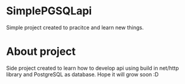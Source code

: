 # SimplePGSQLapi
Simple project created to pracitce and learn new things.  

# About project
Side project created to learn how to develop api using build in net/http library and PostgreSQL as database.
Hope it will grow soon :D
